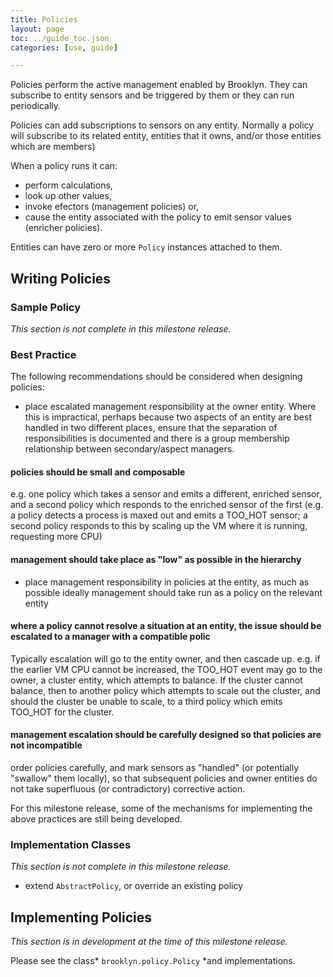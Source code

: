 ```yaml
---
title: Policies
layout: page
toc: ../guide_toc.json
categories: [use, guide]

---
```

<a name="introduction"></a>

Policies perform the active management enabled by Brooklyn.  They can subscribe to entity sensors and be triggered by them or they can run periodically.

<!---
TODO, clarify below, memebers of what?
-->
Policies can add subscriptions to sensors on any entity. Normally a policy will subscribe to its related entity, entities that it owns, and/or those entities which are members)

When a policy runs it can:

*	perform calculations,
*	look up other values,
*	invoke efectors  (management policies) or,
*	cause the entity associated with the policy to emit sensor values (enricher policies). 


Entities can have zero or more ``Policy`` instances attached to them.

<a name="writing-policies"></a>
Writing Policies
----------------

### Sample Policy

<!---
TODO
-->

*This section is not complete in this milestone release.*

### Best Practice

The following recommendations should be considered when designing policies:


*	place escalated management responsibility at the owner entity. Where this is impractical, perhaps because two aspects of an entity are best handled in two different places, ensure that the separation of responsibilities is documented and there is a group membership relationship between secondary/aspect managers.


#### policies should be small and composable

e.g. one policy which takes a sensor and emits a different, enriched sensor, and a second policy which responds to the enriched sensor of the first 	(e.g. a policy detects a process is maxed out and emits a TOO_HOT sensor; a second policy responds to this by scaling up the VM where it is running, requesting more CPU)
	
#### management should take place as "low" as possible in the hierarchy
*	place management responsibility in policies at the entity, as much as possible
ideally management should take run as a policy on the relevant entity

#### where a policy cannot resolve a situation at an entity, the issue should be escalated to a manager with a compatible polic

Typically escalation will go to the entity owner, and then cascade up.
e.g. if the earlier VM CPU cannot be increased, the TOO_HOT event may go to the owner, a cluster entity, which attempts to balance. If the cluster cannot balance, then to another policy which attempts to scale out the cluster, and should the cluster be unable to scale, to a third policy which emits TOO_HOT for the cluster.
	
#### management escalation should be carefully designed so that policies are not incompatible

order policies carefully, and mark sensors as "handled" (or potentially "swallow" them locally), so that subsequent policies and owner entities do not take superfluous (or contradictory) corrective action.
      

For this milestone release, some of the mechanisms for implementing the above practices are still being developed.


### Implementation Classes

*This section is not complete in this milestone release.*

- extend ``AbstractPolicy``, or override an existing policy


<a name="implementing-policies"></a>
Implementing Policies
---------------------

<!---
TODO
-->

*This section is in development at the time of this milestone release.*

Please see the class* ``brooklyn.policy.Policy`` *and implementations.

